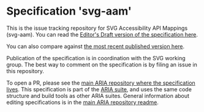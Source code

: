 # Specification 'svg-aam'

This is the issue tracking repository for SVG Accessibility API Mappings (svg-aam). You can read the [Editor's Draft version of the specification here](https://w3c.github.io/svg-aam/).

You can also compare against [the most recent published version here](https://www.w3.org/TR/svg-aam-1.0/).

Publication of the specification is in coordination with the SVG working group.  The best way to comment on the specification is by filing an issue in this repository.

To open a PR, please see the [main ARIA repository where the specification lives](https://github.com/w3c/aria/tree/main/svg-aam). This specification is part of the [ARIA suite](https://www.w3.org/WAI/ARIA/deliverables), and uses the same code structure and build tools as other ARIA suites. General information about editing specifications is in the [main ARIA repository readme](https://github.com/w3c/aria/).


